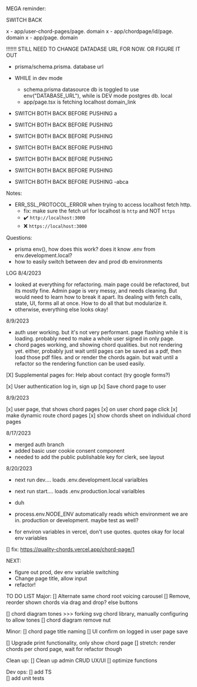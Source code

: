 MEGA reminder:

SWITCH BACK

x - app/user-chord-pages/page. domain
x - app/chordpage/id/page. domain
x - app/page. domain

!!!!!!! STILL NEED TO CHANGE DATADASE URL FOR NOW. OR FIGURE IT OUT

- prisma/schema.prisma. database url

- WHILE in dev mode
  - schema.prisma datasource db is toggled to use env("DATABASE_URL"), while is DEV mode postgres db. local
  - app/page.tsx is fetching localhost domain_link
- SWITCH BOTH BACK BEFORE PUSHING a
- SWITCH BOTH BACK BEFORE PUSHING
- SWITCH BOTH BACK BEFORE PUSHING
- SWITCH BOTH BACK BEFORE PUSHING
- SWITCH BOTH BACK BEFORE PUSHING
- SWITCH BOTH BACK BEFORE PUSHING
- SWITCH BOTH BACK BEFORE PUSHING
  -abca

Notes:

- ERR_SSL_PROTOCOL_ERROR when trying to access localhost fetch http.
  - fix: make sure the fetch url for localhost is `http` and NOT `https`
  - ✔️ `http://localhost:3000`
  - ❌ `https://localhost:3000`

Questions:

- prisma env(), how does this work? does it know .env from env.development.local?
- how to easily switch between dev and prod db environments

LOG
8/4/2023

- looked at everything for refactoring. main page could be refactored, but its mostly fine. Admin page is very messy, and needs cleaning. But would need to learn how to break it apart. Its dealing with fetch calls, state, UI, forms all at once. How to do all that but modularize it.
- otherwise, everything else looks okay!

8/9/2023

- auth user working. but it's not very performant. page flashing while it is loading. probably need to make a whole user signed in only page.
- chord pages working, and showing chord qualities. but not rendering yet. either, probably just wait until pages can be saved as a pdf, then load those pdf files. and or render the chords again. but wait until a refactor so the rendering function can be used easily.

[X] Supplemental pages for: Help about contact (try google forms?)

[x] User authentication log in, sign up
[x] Save chord page to user

8/9/2023

[x] user page, that shows chord pages
[x] on user chord page click
[x] make dynamic route chord pages
[x] show chords sheet on individual chord pages

8/17/2023

- merged auth branch
- added basic user cookie consent component
- needed to add the public publishable key for clerk, see layout

8/20/2023

- next run dev.... loads .env.development.local varialbles
- next run start.... loads .env.production.local varialbles
- duh
- process.env.NODE_ENV automatically reads which environment we are in. production or development. maybe test as well?

- for environ variables in vercel, don't use quotes. quotes okay for local env variables

[] fix: https://quality-chords.vercel.app/chord-page/1

NEXT:

- figure out prod, dev env variable switching
- Change page title, allow input
- refactor!

TO DO LIST
Major:
[] Alternate same chord root voicing carousel
[] Remove, reorder shown chords via drag and drop? else buttons

[] chord diagram tones >>> forking svg chord library, manually configuring to allow tones
[] chord diagram remove nut

Minor:
[] chord page title naming
[] UI confirm on logged in user page save

[] Upgrade print functionality, only show chord page
[] stretch: render chords per chord page, wait for refactor though

Clean up:
[] Clean up admin CRUD UX/UI
[] optimize functions

Dev ops:
[] add TS  
[] add unit tests

